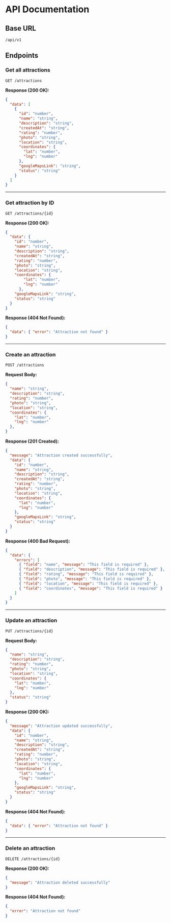 # API Documentation

## Base URL
```
/api/v1
```

## Endpoints

### **Get all attractions**
```http
GET /attractions
```
**Response (200 OK):**
```json
{
  "data": [
    {
      "id": "number",
      "name": "string",
      "description": "string",
      "createdAt": "string",
      "rating": "number",
      "photo": "string",
      "location": "string",
      "coordinates": {
        "lat": "number",
        "lng": "number"
      },
      "googleMapsLink": "string",
      "status": "string"
    }
  ]
}
```

---

### **Get attraction by ID**
```http
GET /attractions/{id}
```
**Response (200 OK):**
```json
{
  "data": {
    "id": "number",
    "name": "string",
    "description": "string",
    "createdAt": "string",
    "rating": "number",
    "photo": "string",
    "location": "string",
    "coordinates": {
        "lat": "number",
        "lng": "number"
      },
    "googleMapsLink": "string",
    "status": "string"
  }
}
```

**Response (404 Not Found):**
```json
{
  "data": { "error": "Attraction not found" }
}
```

---

### **Create an attraction**
```http
POST /attractions
```
**Request Body:**
```json
{
  "name": "string",
  "description": "string",
  "rating": "number",
  "photo": "string",
  "location": "string",
  "coordinates": {
    "lat": "number",
    "lng": "number"
  },
}
```

**Response (201 Created):**
```json
{
  "message": "Attraction created successfully",
  "data": {
    "id": "number",
    "name": "string",
    "description": "string",
    "createdAt": "string",
    "rating": "number",
    "photo": "string",
    "location": "string",
    "coordinates": {
      "lat": "number",
      "lng": "number"
    },
    "googleMapsLink": "string",
    "status": "string"
  }
}
```

**Response (400 Bad Request):**
```json
{
  "data": {
    "errors": [
      { "field": "name", "message": "This field is required" },
      { "field": "description", "message": "This field is required" },
      { "field": "rating", "message": "This field is required" },
      { "field": "photo", "message": "This field is required" },
      { "field": "location", "message": "This field is required" },
      { "field": "coordinates", "message": "This field is required" }
    ]
  }
}
```

---

### **Update an attraction**
```http
PUT /attractions/{id}
```
**Request Body:**
```json
{
  "name": "string",
  "description": "string",
  "rating": "number",
  "photo": "string",
  "location": "string",
  "coordinates": {
    "lat": "number",
    "lng": "number"
  },
  "status": "string"
}
```

**Response (200 OK):**
```json
{
  "message": "Attraction updated successfully",
  "data": {
    "id": "number",
    "name": "string",
    "description": "string",
    "createdAt": "string",
    "rating": "number",
    "photo": "string",
    "location": "string",
    "coordinates": {
      "lat": "number",
      "lng": "number"
    },
    "googleMapsLink": "string",
    "status": "string"
  }
}
```

**Response (404 Not Found):**
```json
{
  "data": { "error": "Attraction not found" }
}
```

---

### **Delete an attraction**
```http
DELETE /attractions/{id}
```
**Response (200 OK):**
```json
{
  "message": "Attraction deleted successfully"
}
```

**Response (404 Not Found):**
```json
{
  "error": "Attraction not found"
}
```
